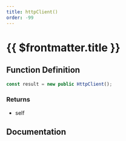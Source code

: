 ```yaml
---
title: httpClient()
order: -99
---
```


# {{ $frontmatter.title }}

## Function Definition

```ts
const result = new public HttpClient();
```

### Returns

* self

## Documentation

<!--@include: ./parts/httpClient.md-->
